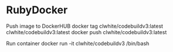 # RubyDocker

Push image to DockerHUB
docker tag clwhite/codebuildv3:latest  clwhite/codebuildv3:latest
docker push clwhite/codebuildv3:latest

Run container
docker run -it clwhite/codebuildv3 /bin/bash 